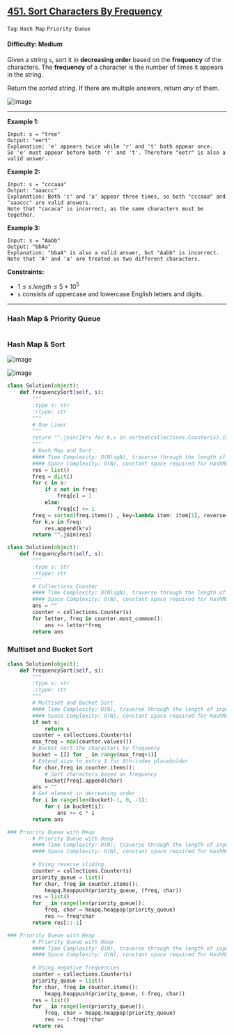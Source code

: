 ## [451. Sort Characters By Frequency](https://leetcode.com/problems/sort-characters-by-frequency)

```Tag```: ```Hash Map``` ```Priority Queue```

#### Difficulty: Medium

Given a string ```s```, sort it in __decreasing order__ based on the __frequency__ of the characters. The __frequency__ of a character is the number of times it appears in the string.

Return the _sorted string_. If there are multiple answers, return _any_ of them.

![image](https://github.com/quananhle/Python/assets/35042430/bcd529b1-b1e0-4ffb-8bae-915cfd4271d6)

---

__Example 1:__
```
Input: s = "tree"
Output: "eert"
Explanation: 'e' appears twice while 'r' and 't' both appear once.
So 'e' must appear before both 'r' and 't'. Therefore "eetr" is also a valid answer.
```

__Example 2:__
```
Input: s = "cccaaa"
Output: "aaaccc"
Explanation: Both 'c' and 'a' appear three times, so both "cccaaa" and "aaaccc" are valid answers.
Note that "cacaca" is incorrect, as the same characters must be together.
```

__Example 3:__
```
Input: s = "Aabb"
Output: "bbAa"
Explanation: "bbaA" is also a valid answer, but "Aabb" is incorrect.
Note that 'A' and 'a' are treated as two different characters.
```

__Constraints:__

- $1 \le s.length \le 5 * 10^5$
- ```s``` consists of uppercase and lowercase English letters and digits.

---

### Hash Map & Priority Queue

```Python

```

### Hash Map & Sort

![image](https://leetcode.com/problems/sort-characters-by-frequency/Figures/451/hashmap.png)

![image](https://leetcode.com/problems/sort-characters-by-frequency/Figures/451/hashmap_sorted.png)

```Python
class Solution(object):
    def frequencySort(self, s):
        """
        :type s: str
        :rtype: str
        """
        # One Liner
        """
        return "".join([k*v for k,v in sorted(collections.Counter(s).items() , key=lambda item: item[1], reverse=True)])
        """
        # Hash Map and Sort
        #### Time Complexity: O(NlogN), traverse through the length of input s. Sort operation takes O(klogk)
        #### Space Complexity: O(N), constant space required for HashMap to store 26 characters, but output may keep up to the size of input s
        res = list()
        freq = dict()
        for c in s:
            if c not in freq:
                freq[c] = 1
            else:
                freq[c] += 1
        freq = sorted(freq.items() , key=lambda item: item[1], reverse=True)
        for k,v in freq:
            res.append(k*v)
        return "".join(res)
```
```Python
class Solution(object):
    def frequencySort(self, s):
        """
        :type s: str
        :rtype: str
        """
        # Collections Counter
        #### Time Complexity: O(NlogN), traverse through the length of input s. Sort operation takes O(klogk)
        #### Space Complexity: O(N), constant space required for HashMap to store 26 characters, but output may keep up to the size of input s     
        ans = ""
        counter = collections.Counter(s)
        for letter, freq in counter.most_common():
            ans += letter*freq
        return ans
```

### Multiset and Bucket Sort

```Python
class Solution(object):
    def frequencySort(self, s):
        """
        :type s: str
        :rtype: str
        """
        # Multiset and Bucket Sort
        #### Time Complexity: O(N), traverse through the length of input s
        #### Space Complexity: O(N), constant space required for HashMap to store 26 characters, but output may keep up to the size of input s
        if not s:
            return s
        counter = collections.Counter(s)
        max_freq = max(counter.values())
        # Bucket sort the characters by frequency
        bucket = [[] for _ in range(max_freq+1)]
        # Extend size to extra 1 for 0th-index placeholder
        for char,freq in counter.items():
            # Sort characters based on frequency
            bucket[freq].append(char)
        ans = ""
        # Get element in decreasing order
        for i in range(len(bucket)-1, 0, -1):
            for c in bucket[i]:
                ans += c * i
        return ans
```

```Python
### Priority Queue with Heap
        # Priority Queue with Heap
        #### Time Complexity: O(N), traverse through the length of input s
        #### Space Complexity: O(N), constant space required for HashMap to store 26 characters, but output may keep up to the size of input s
        
        # Using reverse sliding
        counter = collections.Counter(s)
        priority_queue = list()
        for char, freq in counter.items():
            heapq.heappush(priority_queue, (freq, char))
        res = list()
        for _ in range(len(priority_queue)):
            freq, char = heapq.heappop(priority_queue)
            res += freq*char
        return res[::-1]
```

```Python
### Priority Queue with Heap
        # Priority Queue with Heap
        #### Time Complexity: O(N), traverse through the length of input s
        #### Space Complexity: O(N), constant space required for HashMap to store 26 characters, but output may keep up to the size of input s
        
        # Using negative frequencies
        counter = collections.Counter(s)
        priority_queue = list()
        for char, freq in counter.items():
            heapq.heappush(priority_queue, (-freq, char))
        res = list()
        for _ in range(len(priority_queue)):
            freq, char = heapq.heappop(priority_queue)
            res += (-freq)*char
        return res

```
